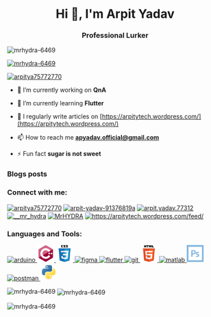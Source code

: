 
<h1 align="center">Hi 👋, I'm Arpit Yadav</h1>
<h3 align="center">Professional Lurker</h3>

<p align="left"> <img src="https://komarev.com/ghpvc/?username=mrhydra-6469&label=Profile%20views&color=0e75b6&style=flat" alt="mrhydra-6469" /> </p>

<p align="left"> <a href="https://github.com/ryo-ma/github-profile-trophy"><img src="https://github-profile-trophy.vercel.app/?username=mrhydra-6469" alt="mrhydra-6469" /></a> </p>

<p align="left"> <a href="https://twitter.com/arpitya75772770" target="blank"><img src="https://img.shields.io/twitter/follow/arpitya75772770?logo=twitter&style=for-the-badge" alt="arpitya75772770" /></a> </p>

- 🔭 I’m currently working on **QnA**

- 🌱 I’m currently learning **Flutter**

- 📝 I regularly write articles on [https://arpitytech.wordpress.com/](https://arpitytech.wordpress.com/)

- 📫 How to reach me **apyadav.official@gmail.com**

- ⚡ Fun fact **sugar is not sweet**

### Blogs posts
<!-- BLOG-POST-LIST:START -->
<!-- BLOG-POST-LIST:END -->

<h3 align="left">Connect with me:</h3>
<p align="left">
<a href="https://twitter.com/arpitya75772770" target="blank"><img align="center" src="https://raw.githubusercontent.com/rahuldkjain/github-profile-readme-generator/master/src/images/icons/Social/twitter.svg" alt="arpitya75772770" height="30" width="40" /></a>
<a href="https://linkedin.com/in/arpit-yadav-91376819a" target="blank"><img align="center" src="https://raw.githubusercontent.com/rahuldkjain/github-profile-readme-generator/master/src/images/icons/Social/linked-in-alt.svg" alt="arpit-yadav-91376819a" height="30" width="40" /></a>
<a href="https://fb.com/arpit.yadav.77312" target="blank"><img align="center" src="https://raw.githubusercontent.com/rahuldkjain/github-profile-readme-generator/master/src/images/icons/Social/facebook.svg" alt="arpit.yadav.77312" height="30" width="40" /></a>
<a href="https://instagram.com/__mr_hydra" target="blank"><img align="center" src="https://raw.githubusercontent.com/rahuldkjain/github-profile-readme-generator/master/src/images/icons/Social/instagram.svg" alt="__mr_hydra" height="30" width="40" /></a>
<a href="https://www.youtube.com/c/UCKow5KlInk9tJ22hpU-R4mA" target="blank"><img align="center" src="https://raw.githubusercontent.com/rahuldkjain/github-profile-readme-generator/master/src/images/icons/Social/youtube.svg" alt="MrHYDRA" height="30" width="40" /></a>
<a href="/https://arpitytech.wordpress.com/feed/" target="blank"><img align="center" src="https://raw.githubusercontent.com/rahuldkjain/github-profile-readme-generator/master/src/images/icons/Social/rss.svg" alt="https://arpitytech.wordpress.com/feed/" height="30" width="40" /></a>
</p>

<h3 align="left">Languages and Tools:</h3>
<p align="left"> <a href="https://www.arduino.cc/" target="_blank"> <img src="https://cdn.worldvectorlogo.com/logos/arduino-1.svg" alt="arduino" width="40" height="40"/> </a> <a href="https://www.w3schools.com/cpp/" target="_blank"> <img src="https://raw.githubusercontent.com/devicons/devicon/master/icons/cplusplus/cplusplus-original.svg" alt="cplusplus" width="40" height="40"/> </a> <a href="https://www.w3schools.com/css/" target="_blank"> <img src="https://raw.githubusercontent.com/devicons/devicon/master/icons/css3/css3-original-wordmark.svg" alt="css3" width="40" height="40"/> </a> <a href="https://www.figma.com/" target="_blank"> <img src="https://www.vectorlogo.zone/logos/figma/figma-icon.svg" alt="figma" width="40" height="40"/> </a> <a href="https://flutter.dev" target="_blank"> <img src="https://www.vectorlogo.zone/logos/flutterio/flutterio-icon.svg" alt="flutter" width="40" height="40"/> </a> <a href="https://git-scm.com/" target="_blank"> <img src="https://www.vectorlogo.zone/logos/git-scm/git-scm-icon.svg" alt="git" width="40" height="40"/> </a> <a href="https://www.w3.org/html/" target="_blank"> <img src="https://raw.githubusercontent.com/devicons/devicon/master/icons/html5/html5-original-wordmark.svg" alt="html5" width="40" height="40"/> </a> <a href="https://www.mathworks.com/" target="_blank"> <img src="https://upload.wikimedia.org/wikipedia/commons/2/21/Matlab_Logo.png" alt="matlab" width="40" height="40"/> </a> <a href="https://www.photoshop.com/en" target="_blank"> <img src="https://raw.githubusercontent.com/devicons/devicon/master/icons/photoshop/photoshop-line.svg" alt="photoshop" width="40" height="40"/> </a> <a href="https://postman.com" target="_blank"> <img src="https://www.vectorlogo.zone/logos/getpostman/getpostman-icon.svg" alt="postman" width="40" height="40"/> </a> <a href="https://www.python.org" target="_blank"> <img src="https://raw.githubusercontent.com/devicons/devicon/master/icons/python/python-original.svg" alt="python" width="40" height="40"/> </a> </p>

<p><img align="left" src="https://github-readme-stats.vercel.app/api/top-langs?username=mrhydra-6469&show_icons=true&locale=en&layout=compact" alt="mrhydra-6469" /></p>

<p>&nbsp;<img align="center" src="https://github-readme-stats.vercel.app/api?username=mrhydra-6469&show_icons=true&locale=en" alt="mrhydra-6469" /></p>

<p><img align="center" src="https://github-readme-streak-stats.herokuapp.com/?user=mrhydra-6469&" alt="mrhydra-6469" /></p>
